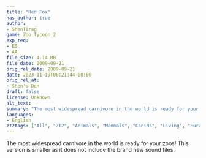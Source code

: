 ```yaml
---
title: "Red Fox"
has_author: true
author: 
- ShenTirag
game: Zoo Tycoon 2
exp_req: 
- ES
- AA
file_size: 4.14 MB
file_date: 2009-09-21
orig_rel_date: 2009-09-21
date: 2023-11-19T00:21:44-08:00
orig_rel_at: 
- Shen's Den
draft: false
license: Unknown
alt_text: 
summary: "The most widespread carnivore in the world is ready for your zoos!"
languages:
- English
zt2tags: ["All", "ZT2", "Animals", "Mammals", "Canids", "Living", "Eurasian", "Endangered Species", "African Adventure"]
---
```


The most widespread carnivore in the world is ready for your zoos!  This version is smaller as it does not include the brand new sound files.